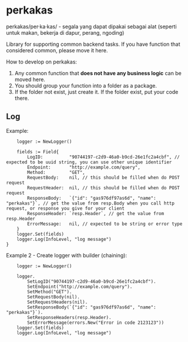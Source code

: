 # perkakas
perkakas/per·ka·kas/ - segala yang dapat dipakai sebagai alat (seperti untuk makan, bekerja di dapur, perang, ngoding)

Library for supporting common backend tasks. If you have function that considered common, please move it here.

How to develop on perkakas:
1. Any common function that **does not have any business logic** can be moved here.
2. You should group your function into a folder as a package.
3. If the folder not exist, just create it. If the folder exist, put your code there.

## Log
Example:
```
	logger := NewLogger()
	 
	fields := Field{
		LogID:          "90744197-c2d9-46a0-b9cd-26e1fc2a4cbf", // expected to be uuid string, you can use other unique identifier
		Endpoint:       "http://example.com/query",
		Method:         "GET",
		RequestBody:    nil, // this should be filled when do POST request
		RequestHeader:  nil, // this should be filled when do POST request 
		ResponseBody:   `{"id": "gas976df97as6d", "name": "perkakas"}`, // get the value from resp.Body when you call http request, or response you give for your client
		ResponseHeader: `resp.Header`, // get the value from resp.Header
		ErrorMessage:   nil, // expected to be string or error type
	}
	logger.Set(fields)
	logger.Log(InfoLevel, "log message")
}
```

Example 2 - Create logger with builder (chaining):
```
	logger := NewLogger()
	 
	logger.
		SetLogID("90744197-c2d9-46a0-b9cd-26e1fc2a4cbf").
		SetEndpoint("http://example.com/query").
		SetMethod("GET").
		SetRequestBody(nil).
        SetRequestHeaders(nil).
		SetResponseBody(`{"id": "gas976df97as6d", "name": "perkakas"}`).
		SetResponseHeaders(resp.Header).
		SetErrorMessage(errors.New("Error in code 2123123"))
	logger.Set(fields)
	logger.Log(InfoLevel, "log message")

```